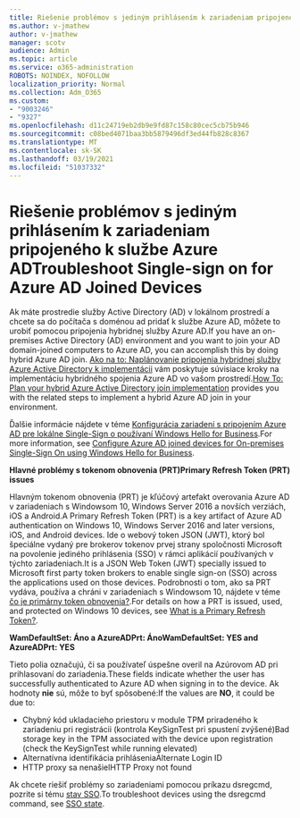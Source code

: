 ```yaml
---
title: Riešenie problémov s jediným prihlásením k zariadeniam pripojeného k službe Azure AD
ms.author: v-jmathew
author: v-jmathew
manager: scotv
audience: Admin
ms.topic: article
ms.service: o365-administration
ROBOTS: NOINDEX, NOFOLLOW
localization_priority: Normal
ms.collection: Adm_O365
ms.custom:
- "9003246"
- "9327"
ms.openlocfilehash: d11c24719eb2db9e9fd87c158c80cec5cb75b946
ms.sourcegitcommit: c08bed4071baa3bb5879496df3ed44fb828c8367
ms.translationtype: MT
ms.contentlocale: sk-SK
ms.lasthandoff: 03/19/2021
ms.locfileid: "51037332"
---
```

# <a name="troubleshoot-single-sign-on-for-azure-ad-joined-devices"></a><span data-ttu-id="70260-102">Riešenie problémov s jediným prihlásením k zariadeniam pripojeného k službe Azure AD</span><span class="sxs-lookup"><span data-stu-id="70260-102">Troubleshoot Single-sign on for Azure AD Joined Devices</span></span>

<span data-ttu-id="70260-103">Ak máte prostredie služby Active Directory (AD) v lokálnom prostredí a chcete sa do počítača s doménou ad pridať k službe Azure AD, môžete to urobiť pomocou pripojenia hybridnej služby Azure AD.</span><span class="sxs-lookup"><span data-stu-id="70260-103">If you have an on-premises Active Directory (AD) environment and you want to join your AD domain-joined computers to Azure AD, you can accomplish this by doing hybrid Azure AD join.</span></span> <span data-ttu-id="70260-104">[Ako na to: Naplánovanie pripojenia hybridnej služby Azure Active Directory k implementácii](https://docs.microsoft.com/azure/active-directory/devices/hybrid-azuread-join-plan) vám poskytuje súvisiace kroky na implementáciu hybridného spojenia Azure AD vo vašom prostredí.</span><span class="sxs-lookup"><span data-stu-id="70260-104">[How To: Plan your hybrid Azure Active Directory join implementation](https://docs.microsoft.com/azure/active-directory/devices/hybrid-azuread-join-plan) provides you with the related steps to implement a hybrid Azure AD join in your environment.</span></span>

<span data-ttu-id="70260-105">Ďalšie informácie nájdete v téme [Konfigurácia zariadení s pripojením Azure AD pre lokálne Single-Sign o používaní Windows Hello for Business](https://docs.microsoft.com/windows/security/identity-protection/hello-for-business/hello-hybrid-aadj-sso-base).</span><span class="sxs-lookup"><span data-stu-id="70260-105">For more information, see [Configure Azure AD joined devices for On-premises Single-Sign On using Windows Hello for Business](https://docs.microsoft.com/windows/security/identity-protection/hello-for-business/hello-hybrid-aadj-sso-base).</span></span>

<span data-ttu-id="70260-106">**Hlavné problémy s tokenom obnovenia (PRT)**</span><span class="sxs-lookup"><span data-stu-id="70260-106">**Primary Refresh Token (PRT) issues**</span></span>

<span data-ttu-id="70260-107">Hlavným tokenom obnovenia (PRT) je kľúčový artefakt overovania Azure AD v zariadeniach s Windowsom 10, Windows Server 2016 a novších verziách, iOS a Android.</span><span class="sxs-lookup"><span data-stu-id="70260-107">A Primary Refresh Token (PRT) is a key artifact of Azure AD authentication on Windows 10, Windows Server 2016 and later versions, iOS, and Android devices.</span></span> <span data-ttu-id="70260-108">Ide o webový token JSON (JWT), ktorý bol špeciálne vydaný pre brokerov tokenov prvej strany spoločnosti Microsoft na povolenie jediného prihlásenia (SSO) v rámci aplikácií používaných v týchto zariadeniach.</span><span class="sxs-lookup"><span data-stu-id="70260-108">It is a JSON Web Token (JWT) specially issued to Microsoft first party token brokers to enable single sign-on (SSO) across the applications used on those devices.</span></span> <span data-ttu-id="70260-109">Podrobnosti o tom, ako sa PRT vydáva, používa a chráni v zariadeniach s Windowsom 10, nájdete v téme [čo je primárny token obnovenia?](https://docs.microsoft.com/azure/active-directory/devices/concept-primary-refresh-token).</span><span class="sxs-lookup"><span data-stu-id="70260-109">For details on how a PRT is issued, used, and protected on Windows 10 devices, see [What is a Primary Refresh Token?](https://docs.microsoft.com/azure/active-directory/devices/concept-primary-refresh-token).</span></span>

<span data-ttu-id="70260-110">**WamDefaultSet: Áno a AzureADPrt: Áno**</span><span class="sxs-lookup"><span data-stu-id="70260-110">**WamDefaultSet: YES and AzureADPrt: YES**</span></span>

<span data-ttu-id="70260-111">Tieto polia označujú, či sa používateľ úspešne overil na Azúrovom AD pri prihlasovaní do zariadenia.</span><span class="sxs-lookup"><span data-stu-id="70260-111">These fields indicate whether the user has successfully authenticated to Azure AD when signing in to the device.</span></span> <span data-ttu-id="70260-112">Ak hodnoty **nie** sú, môže to byť spôsobené:</span><span class="sxs-lookup"><span data-stu-id="70260-112">If the values are **NO**, it could be due to:</span></span>

- <span data-ttu-id="70260-113">Chybný kód ukladacieho priestoru v module TPM priradeného k zariadeniu pri registrácii (kontrola KeySignTest pri spustení zvýšené)</span><span class="sxs-lookup"><span data-stu-id="70260-113">Bad storage key in the TPM associated with the device upon registration (check the KeySignTest while running elevated)</span></span>
- <span data-ttu-id="70260-114">Alternatívna identifikácia prihlásenia</span><span class="sxs-lookup"><span data-stu-id="70260-114">Alternate Login ID</span></span>
- <span data-ttu-id="70260-115">HTTP proxy sa nenašiel</span><span class="sxs-lookup"><span data-stu-id="70260-115">HTTP Proxy not found</span></span>

<span data-ttu-id="70260-116">Ak chcete riešiť problémy so zariadeniami pomocou príkazu dsregcmd, pozrite si tému [stav SSO](https://docs.microsoft.com/azure/active-directory/devices/troubleshoot-device-dsregcmd#sso-state).</span><span class="sxs-lookup"><span data-stu-id="70260-116">To troubleshoot devices using the dsregcmd command, see [SSO state](https://docs.microsoft.com/azure/active-directory/devices/troubleshoot-device-dsregcmd#sso-state).</span></span>
